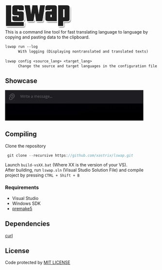 ![Logo](https://github.com/xastrix/lswap/blob/master/media/logo.png)  
This is a command line tool for fast translating language to language by copying and pasting data to the clipboard.
```
lswap run --log
      With logging (Displaying nontranslated and translated texts)

lswap config <source_lang> <target_lang>
      Change the source and target languages in the configuration file
```
## Showcase
![Showcase](https://github.com/xastrix/lswap/blob/master/media/showcase.gif)
## Compiling
Clone the repository
```c
 git clone --recursive https://github.com/xastrix/lswap.git
```
Launch ```build-vsXX.bat``` (Where XX is the version of your VS).  
After building, run ```lswap.sln``` (Visual Studio Solution File) and compile project by pressing ```CTRL + Shift + B```
### Requirements
* Visual Studio
* Windows SDK
* [premake5](https://github.com/premake/premake-core/releases)
## Dependencies
[curl](https://github.com/curl/curl)  
## License
Code protected by [MIT LICENSE](https://github.com/xastrix/lswap/blob/master/LICENSE)
